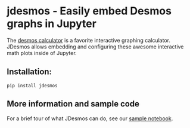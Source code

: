 # jdesmos - Easily embed Desmos graphs in Jupyter

The [desmos calculator](https://www.desmos.com/calculator) is a favorite interactive graphing calculator.  JDesmos allows embedding and configuring these awesome interactive math plots inside of Jupyter.

## Installation:

```pip install jdesmos```

## More information and sample code

For a brief tour of what JDesmos can do, see our [sample notebook](Demo.ipynb).